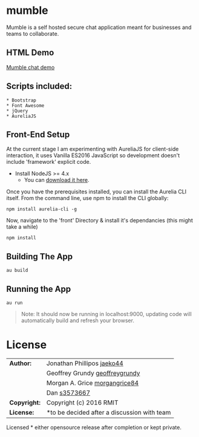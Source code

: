 # mumble

Mumble is a self hosted secure chat application meant for businesses and teams to collaborate. 

## HTML Demo
[Mumble chat demo](http://jphilipos.surge.sh/mumble)

## Scripts included:
```
* Bootstrap
* Font Awesome
* jQuery
* AureliaJS
```

## Front-End Setup

At the current stage I am experimenting with AureliaJS for client-side interaction, it uses Vanilla ES2016 JavaScript so development doesn't
include 'framework' explicit code. 

* Install NodeJS >= 4.x
    * You can [download it here](https://nodejs.org/en/).

Once you have the prerequisites installed, you can install the Aurelia CLI itself. From the command line, use npm to install the CLI globally:

```
npm install aurelia-cli -g

```

Now, navigate to the 'front' Directory & install it's dependancies (this might take a while)

```
npm install
```
## Building The App

```
au build
```

## Running the App

```
au run
```

> Note: It should now be running in localhost:9000, updating code will automatically build and refresh your browser.


# License

|                      |                                          |
|:---------------------|:-----------------------------------------|
| **Author:**          | Jonathan Phillipos [jaeko44](https://github.com/jaeko44)
| 	                   | Geoffrey Grundy [geoffreygrundy](https://github.com/geoffreygrundy)
| 	                   | Morgan A. Grice [morgangrice84](https://github.com/morgangrice84)
| 	                   | Dan [s3573667](https://github.com/s3573667)
| **Copyright:**       | Copyright (c) 2016 RMIT
| **License:**         | *to be decided after a discussion with team

Licensed * either opensource release after completion or kept private.
